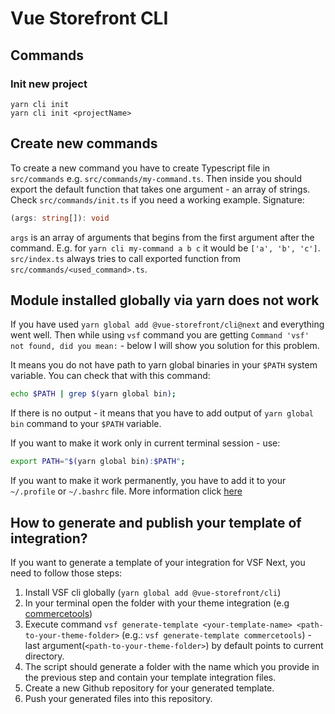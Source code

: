 # Vue Storefront CLI
## Commands
### Init new project
```
yarn cli init
yarn cli init <projectName>
```

## Create new commands
To create a new command you have to create Typescript file in `src/commands` e.g. `src/commands/my-command.ts`. Then inside you should export the default function that takes one argument - an array of strings. Check `src/commands/init.ts` if you need a working example. Signature:
```ts
(args: string[]): void
```

`args` is an array of arguments that begins from the first argument after the command. E.g. for `yarn cli my-command a b c` it would be `['a', 'b', 'c']`.   
`src/index.ts` always tries to call exported function from `src/commands/<used_command>.ts`.

## Module installed globally via yarn does not work
If you have used `yarn global add @vue-storefront/cli@next` and everything went well. Then while using `vsf` command you are getting `Command 'vsf' not found, did you mean:` - below I will show you solution for this problem.

It means you do not have path to yarn global binaries in your `$PATH` system variable. You can check that with this command:
```sh
echo $PATH | grep $(yarn global bin);
```

If there is no output - it means that you have to add output of `yarn global bin` command to your `$PATH` variable.

If you want to make it work only in current terminal session - use:
```sh
export PATH="$(yarn global bin):$PATH";
```

If you want to make it work permanently, you have to add it to your `~/.profile` or `~/.bashrc` file. More information click [here](https://stackoverflow.com/questions/14637979/how-to-permanently-set-path-on-linux-unix)

## How to generate and publish your template of integration?

If you want to generate a template of your integration for VSF Next, you need to follow those steps:
1. Install VSF cli globally (`yarn global add @vue-storefront/cli`)
2. In your terminal open the folder with your theme integration (e.g [commercetools](https://github.com/vuestorefront/vue-storefront/tree/next/packages/commercetools/theme))
3. Execute command `vsf generate-template <your-template-name> <path-to-your-theme-folder>` (e.g.: `vsf generate-template commercetools`) - last argument(`<path-to-your-theme-folder>`) by default points to current directory.
4. The script should generate a folder with the name which you provide in the previous step and contain your template integration files.
5. Create a new Github repository for your generated template.
6. Push your generated files into this repository.



   
